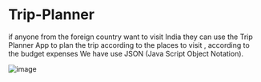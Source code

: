 # Trip-Planner
 if anyone from the foreign country want to visit India they can use the Trip Planner App to plan the trip according to the places to visit  , according to the budget expenses    We have use JSON (Java Script Object Notation).




![image](https://user-images.githubusercontent.com/11159221/89628405-de660a00-d8b9-11ea-930c-34b7aa987380.png)

